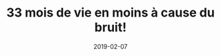 ---
layout: default
date: 2019-02-07
img: 
category: presse
title: "33 mois de vie en moins à cause du bruit!"
description: "Cette étude réalisée par l'organisme <i>Bruitparis</i> démontre que le bruit est bien plus qu’une simple atteinte à la qualité de vie, il constitue un réel risque pour notre santé. Raison de plus pour agir. À lire."
linkdoc: 
nextdate:
tags: lutte-contre-le-bruit
doclink: "/doc/presse/etude-impact-bruit.pdf"
---